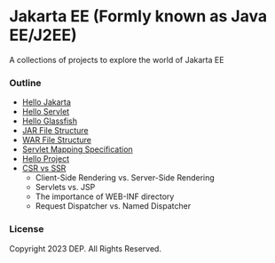 # Jakarta EE (Formly known as Java EE/J2EE)

A collections of projects to explore the world of Jakarta EE

### Outline
- [Hello Jakarta](/hello-jakarta)
- [Hello Servlet](/hello-servlet)
- [Hello Glassfish](/hello-glassfish)
- [JAR File Structure](/jar-file-structure)
- [WAR File Structure](/war-file-structure)
- [Servlet Mapping Specification](/mapping-specification)
- [Hello Project](/hello-project)
- [CSR vs SSR](/csr-vs-ssr)
	- Client-Side Rendering vs. Server-Side Rendering
	- Servlets vs. JSP
	- The importance of WEB-INF directory
	- Request Dispatcher vs. Named Dispatcher

### License
Copyright 2023 DEP. All Rights Reserved.
